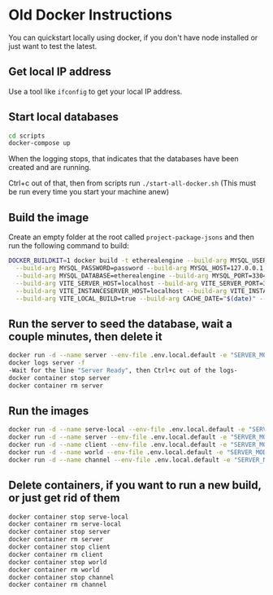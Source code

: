 # Old Docker Instructions

You can quickstart locally using docker, if you don't have node installed or
just want to test the latest.

## Get local IP address
Use a tool like `ifconfig` to get your local IP address.

## Start local databases

```bash
cd scripts
docker-compose up
```

When the logging stops, that indicates that the databases have been created and
are running.

Ctrl+c out of that, then from scripts run `./start-all-docker.sh`
(This must be run every time you start your machine anew)

## Build the image

Create an empty folder at the root called `project-package-jsons` and then run
the following command to build:

``` bash
DOCKER_BUILDKIT=1 docker build -t etherealengine --build-arg MYSQL_USER=server \
  --build-arg MYSQL_PASSWORD=password --build-arg MYSQL_HOST=127.0.0.1 \
  --build-arg MYSQL_DATABASE=etherealengine --build-arg MYSQL_PORT=3304 \
  --build-arg VITE_SERVER_HOST=localhost --build-arg VITE_SERVER_PORT=3030 \
  --build-arg VITE_INSTANCESERVER_HOST=localhost --build-arg VITE_INSTANCESERVER_PORT=3031 \
  --build-arg VITE_LOCAL_BUILD=true --build-arg CACHE_DATE="$(date)" --network="host" .
```

## Run the server to seed the database, wait a couple minutes, then delete it

``` bash
docker run -d --name server --env-file .env.local.default -e "SERVER_MODE=api" -e "FORCE_DB_REFRESH=true" --network host etherealengine
docker logs server -f
-Wait for the line "Server Ready", then Ctrl+c out of the logs-
docker container stop server
docker container rm server
```

## Run the images
``` bash
docker run -d --name serve-local --env-file .env.local.default -e "SERVER_MODE=serve-local" --network host etherealengine
docker run -d --name server --env-file .env.local.default -e "SERVER_MODE=api" -e "INSTANCESERVER_HOST=<local IP address>" --network host etherealengine
docker run -d --name client --env-file .env.local.default -e "SERVER_MODE=client" --network host etherealengine
docker run -d --name world --env-file .env.local.default -e "SERVER_MODE=realtime" -e "INSTANCESERVER_HOST=<local IP address>" --network host etherealengine
docker run -d --name channel --env-file .env.local.default -e "SERVER_MODE=realtime" -e "INSTANCESERVER_HOST=<local IP address>" -e "INSTANCESERVER_PORT=3032" --network host etherealengine
```

## Delete containers, if you want to run a new build, or just get rid of them

``` bash
docker container stop serve-local
docker container rm serve-local
docker container stop server
docker container rm server
docker container stop client
docker container rm client
docker container stop world
docker container rm world
docker container stop channel
docker container rm channel
```
